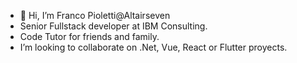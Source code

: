 - 👋 Hi, I’m Franco Pioletti@Altairseven
- Senior Fullstack developer at IBM Consulting.
- Code Tutor for friends and family.
- I’m looking to collaborate on .Net, Vue, React or Flutter proyects.
